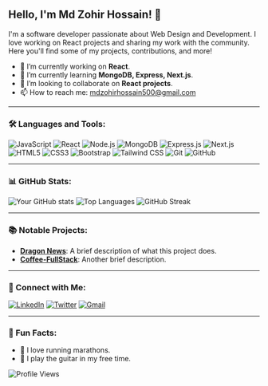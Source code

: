 ## Hello, I'm Md Zohir Hossain! 👋

I'm a software developer passionate about Web Design and Development. I love working on React projects and sharing my work with the community. Here you'll find some of my projects, contributions, and more!

- 🔭 I’m currently working on **React**.
- 🌱 I’m currently learning **MongoDB, Express, Next.js**.
- 👯 I’m looking to collaborate on **React projects**.
- 📫 How to reach me: [mdzohirhossain500@gmail.com](mailto:mdzohirhossain500@gmail.com)

---

### 🛠 Languages and Tools:

![JavaScript](https://img.shields.io/badge/-JavaScript-black?style=flat-square&logo=javascript)
![React](https://img.shields.io/badge/-React-black?style=flat-square&logo=react)
![Node.js](https://img.shields.io/badge/-Node.js-black?style=flat-square&logo=node.js)
![MongoDB](https://img.shields.io/badge/-MongoDB-black?style=flat-square&logo=mongodb)
![Express.js](https://img.shields.io/badge/-Express.js-black?style=flat-square&logo=express)
![Next.js](https://img.shields.io/badge/-Next.js-black?style=flat-square&logo=next.js)
![HTML5](https://img.shields.io/badge/-HTML5-black?style=flat-square&logo=html5)
![CSS3](https://img.shields.io/badge/-CSS3-black?style=flat-square&logo=css3)
![Bootstrap](https://img.shields.io/badge/-Bootstrap-black?style=flat-square&logo=bootstrap)
![Tailwind CSS](https://img.shields.io/badge/-Tailwind%20CSS-black?style=flat-square&logo=tailwind-css)
![Git](https://img.shields.io/badge/-Git-black?style=flat-square&logo=git)
![GitHub](https://img.shields.io/badge/-GitHub-black?style=flat-square&logo=github)

---

### 📊 GitHub Stats:

![Your GitHub stats](https://github-readme-stats.vercel.app/api?username=zohir26&show_icons=true&theme=dark)
![Top Languages](https://github-readme-stats.vercel.app/api/top-langs/?username=zohir26&layout=compact&theme=dark)
![GitHub Streak](https://github-readme-streak-stats.herokuapp.com/?user=zohir26&theme=dark&cache_bust=1234)

---

### 📚 Notable Projects:

- [**Dragon News**](https://github.com/zohir26/dragon_news): A brief description of what this project does.
- [**Coffee-FullStack**](https://github.com/zohir26/coffee-fullstack): Another brief description.

---

### 🔗 Connect with Me:

[![LinkedIn](https://img.shields.io/badge/-LinkedIn-blue?style=flat-square&logo=linkedin)](https://www.linkedin.com/in/md-zohir-hossain-018b641b2/)
[![Twitter](https://img.shields.io/badge/-Twitter-blue?style=flat-square&logo=twitter)](https://x.com/500JahirRaihan)
[![Gmail](https://img.shields.io/badge/-Gmail-red?style=flat-square&logo=gmail)](mailto:mdzohirhossain500@gmail.com)

---

### 🎉 Fun Facts:

- 🏃 I love running marathons.
- 🎸 I play the guitar in my free time.

![Profile Views](https://komarev.com/ghpvc/?username=zohir26&style=flat-square&color=blue)
